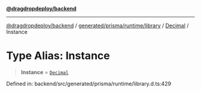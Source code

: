 [**@dragdropdeploy/backend**](../../../../../../../README.md)

***

[@dragdropdeploy/backend](../../../../../../../README.md) / [generated/prisma/runtime/library](../../../README.md) / [Decimal](../README.md) / Instance

# Type Alias: Instance

> **Instance** = [`Decimal`](../../../classes/Decimal.md)

Defined in: backend/src/generated/prisma/runtime/library.d.ts:429
